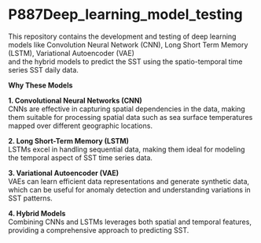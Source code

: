 # P887Deep_learning_model_testing

This repository contains the development and testing of deep learning models like Convolution Neural Network (CNN), Long Short Term Memory (LSTM), Variational Autoencoder (VAE)<br>
and the hybrid models to predict the SST using the spatio-temporal time series SST daily data.<br>

**Why These Models<br>**

**1. Convolutional Neural Networks (CNN)<br>**
CNNs are effective in capturing spatial dependencies in the data, making them suitable for processing spatial data such as sea surface temperatures mapped over different geographic locations.<br>

**2. Long Short-Term Memory (LSTM)<br>**
LSTMs excel in handling sequential data, making them ideal for modeling the temporal aspect of SST time series data.<br>

**3. Variational Autoencoder (VAE)<br>**
VAEs can learn efficient data representations and generate synthetic data, which can be useful for anomaly detection and understanding variations in SST patterns.<br>

**4. Hybrid Models<br>**
Combining CNNs and LSTMs leverages both spatial and temporal features, providing a comprehensive approach to predicting SST.<br>
